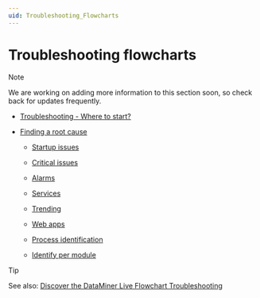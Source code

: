 ```yaml
---
uid: Troubleshooting_Flowcharts
---
```


# Troubleshooting flowcharts

> [!NOTE]
> We are working on adding more information to this section soon, so check back for updates frequently.

- [Troubleshooting - Where to start?](xref:Troubleshooting_Where_to_Start)

- [Finding a root cause](xref:Finding_a_Root_Cause)

  - [Startup issues](xref:Troubleshooting_Startup_Issues)

  - [Critical issues](xref:Troubleshooting_Critical_Issues_Overview)

  - [Alarms](xref:Troubleshooting_Alarms)

  - [Services](xref:Troubleshooting_Services)

  - [Trending](xref:Troubleshooting_Trending)
  
  - [Web apps](xref:Troubleshooting_Webapps)

  - [Process identification](xref:Troubleshooting_Process_Identification)

  - [Identify per module](xref:Troubleshooting_Identify_per_Module)

> [!TIP]
> See also: [Discover the DataMiner Live Flowchart Troubleshooting](https://community.dataminer.services/video/discover-the-dataminer-live-flowchart-troubleshooting/)
